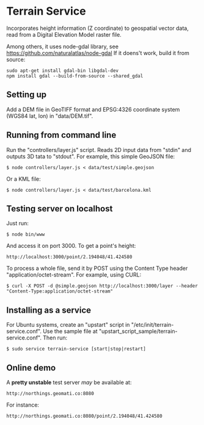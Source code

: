 
Terrain Service
===============

Incorporates height information (Z coordinate) to geospatial vector data, read from a Digital Elevation Model raster file.

Among others, it uses node-gdal library, see https://github.com/naturalatlas/node-gdal If it doens't work, build it from source:

    sudo apt-get install gdal-bin libgdal-dev
    npm install gdal --build-from-source --shared_gdal


Setting up
----------

Add a DEM file in GeoTIFF format and EPSG:4326 coordinate system (WGS84 lat, lon) in "data/DEM.tif".


Running from command line
-------------------------

Run the "controllers/layer.js" script. Reads 2D input data from "stdin" and outputs 3D tata to "stdout". For example, this simple GeoJSON file:

    $ node controllers/layer.js < data/test/simple.geojson

Or a KML file:

    $ node controllers/layer.js < data/test/barcelona.kml


Testing server on localhost
---------------------------

Just run:

    $ node bin/www

And access it on port 3000. To get a point's height:

    http://localhost:3000/point/2.194048/41.424580

To process a whole file, send it by POST using the Content Type header "application/octet-stream". For example, using CURL:

    $ curl -X POST -d @simple.geojson http://localhost:3000/layer --header "Content-Type:application/octet-stream"


Installing as a service
-----------------------

For Ubuntu systems, create an "upstart" script in "/etc/init/terrain-service.conf". Use the sample file at "upstart_script_sample/terrain-service.conf". Then run:

    $ sudo service terrain-service [start|stop|restart]



Online demo
-----------

A **pretty unstable** test server *may* be available at:

    http://northings.geomati.co:8080

For instance:

    http://northings.geomati.co:8080/point/2.194048/41.424580
